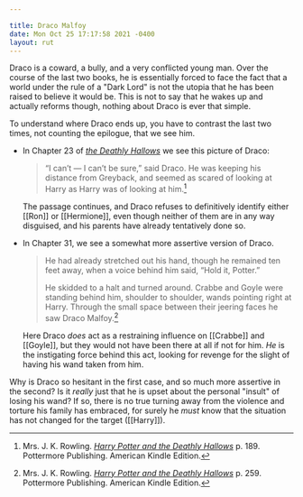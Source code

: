 ```yaml
---

title: Draco Malfoy
date: Mon Oct 25 17:17:58 2021 -0400
layout: rut
---
```



Draco is a coward, a bully, and a very conflicted young man.  Over the course of
the last two books, he is essentially forced to face the fact that a world under
the rule of a "Dark Lord" is not the utopia that he has been raised to believe
it would be.  This is not to say that he wakes up and actually reforms though,
nothing about Draco is ever that simple. 

To understand where Draco ends up, you have to contrast the last two times, not
counting the epilogue, that we see him.  

* In Chapter 23 of _[the Deathly Hallows][HPDH1]_ we see this picture of Draco:
  
  > “I can’t — I can’t be sure,” said Draco. He was keeping his distance from
  > Greyback, and seemed as scared of looking at Harry as Harry was of looking
  > at him.[^211025-2]

  The passage continues, and Draco refuses to definitively identify either
  [[Ron]] or [[Hermione]], even though neither of them are in any way disguised,
  and his parents have already tentatively done so. 
* In Chapter 31, we see a somewhat more assertive version of Draco. 
  
  > He had already stretched out his hand, though he remained ten feet away,
  > when a voice behind him said, “Hold it, Potter.”
  > 
  > He skidded to a halt and turned around. Crabbe and Goyle were standing
  > behind him, shoulder to shoulder, wands pointing right at Harry. Through the
  > small space between their jeering faces he saw Draco Malfoy.[^211025-3]

  Here Draco *does* act as a restraining influence on [[Crabbe]] and [[Goyle]],
  but they would not have been there at all if not for him.  *He* is the
  instigating force behind this act, looking for revenge for the slight of
  having his wand taken from him. 

Why is Draco so hesitant in the first case, and so much more assertive in the
second?  Is it *really* just that he is upset about the personal "insult" of
losing his wand?  If so, there is no true turning away from the violence and
torture his family has embraced, for surely he *must* know that the situation has
not changed for the target ([[Harry]]).  

[^211025-3]: Mrs. J. K. Rowling. 
    _[Harry Potter and the Deathly Hallows][HPDH3]_
    p. 259. Pottermore Publishing. American Kindle Edition. 

[^211025-2]: Mrs. J. K. Rowling. 
    _[Harry Potter and the Deathly Hallows][HPDH2]_
    p. 189. Pottermore Publishing. American Kindle Edition. 

[HPDH1]: https://www.goodreads.com/book/show/136251.Harry_Potter_and_the_Deathly_Hallows

[HPDH2]: https://www.goodreads.com/book/show/136251.Harry_Potter_and_the_Deathly_Hallows

[HPDH3]: https://www.goodreads.com/book/show/136251.Harry_Potter_and_the_Deathly_Hallows

